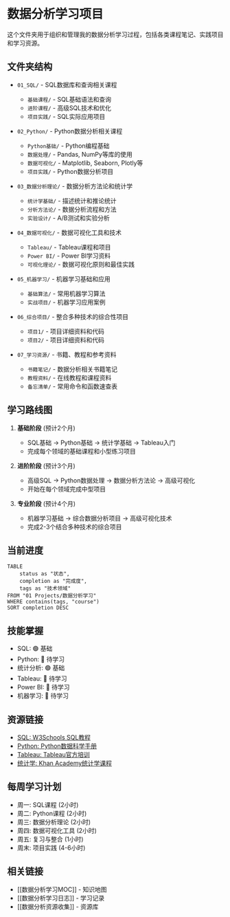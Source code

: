 # 数据分析学习项目

这个文件夹用于组织和管理我的数据分析学习过程，包括各类课程笔记、实践项目和学习资源。

## 文件夹结构
- `01_SQL/` - SQL数据库和查询相关课程
  - `基础课程/` - SQL基础语法和查询
  - `进阶课程/` - 高级SQL技术和优化
  - `项目实践/` - SQL实际应用项目
  
- `02_Python/` - Python数据分析相关课程
  - `Python基础/` - Python编程基础
  - `数据处理/` - Pandas, NumPy等库的使用
  - `数据可视化/` - Matplotlib, Seaborn, Plotly等
  - `项目实践/` - Python数据分析项目
  
- `03_数据分析理论/` - 数据分析方法论和统计学
  - `统计学基础/` - 描述统计和推论统计
  - `分析方法论/` - 数据分析流程和方法
  - `实验设计/` - A/B测试和实验分析
  
- `04_数据可视化/` - 数据可视化工具和技术
  - `Tableau/` - Tableau课程和项目
  - `Power BI/` - Power BI学习资料
  - `可视化理论/` - 数据可视化原则和最佳实践
  
- `05_机器学习/` - 机器学习基础和应用
  - `基础算法/` - 常用机器学习算法
  - `实战项目/` - 机器学习应用案例
  
- `06_综合项目/` - 整合多种技术的综合性项目
  - `项目1/` - 项目详细资料和代码
  - `项目2/` - 项目详细资料和代码
  
- `07_学习资源/` - 书籍、教程和参考资料
  - `书籍笔记/` - 数据分析相关书籍笔记
  - `教程资料/` - 在线教程和课程资料
  - `备忘清单/` - 常用命令和函数速查表

## 学习路线图
1. **基础阶段** (预计2个月)
   - SQL基础 → Python基础 → 统计学基础 → Tableau入门
   - 完成每个领域的基础课程和小型练习项目

2. **进阶阶段** (预计3个月)
   - 高级SQL → Python数据处理 → 数据分析方法论 → 高级可视化
   - 开始在每个领域完成中型项目

3. **专业阶段** (预计4个月)
   - 机器学习基础 → 综合数据分析项目 → 高级可视化技术
   - 完成2-3个结合多种技术的综合项目

## 当前进度
```dataview
TABLE 
    status as "状态",
    completion as "完成度",
    tags as "技术领域"
FROM "01 Projects/数据分析学习"
WHERE contains(tags, "course")
SORT completion DESC
```

## 技能掌握
- SQL: 🟢 基础
- Python: 🔴 待学习
- 统计分析: 🟢 基础
- Tableau: 🔴 待学习
- Power BI: 🔴 待学习
- 机器学习: 🔴 待学习

## 资源链接
- [SQL: W3Schools SQL教程](https://www.w3schools.com/sql/)
- [Python: Python数据科学手册](https://jakevdp.github.io/PythonDataScienceHandbook/)
- [Tableau: Tableau官方培训](https://www.tableau.com/learn/training)
- [统计学: Khan Academy统计学课程](https://www.khanacademy.org/math/statistics-probability)

## 每周学习计划
- 周一: SQL课程 (2小时)
- 周二: Python课程 (2小时)
- 周三: 数据分析理论 (2小时)
- 周四: 数据可视化工具 (2小时)
- 周五: 复习与整合 (1小时)
- 周末: 项目实践 (4-6小时)

## 相关链接
- [[数据分析学习MOC]] - 知识地图
- [[数据分析学习日志]] - 学习记录
- [[数据分析资源收集]] - 资源库 